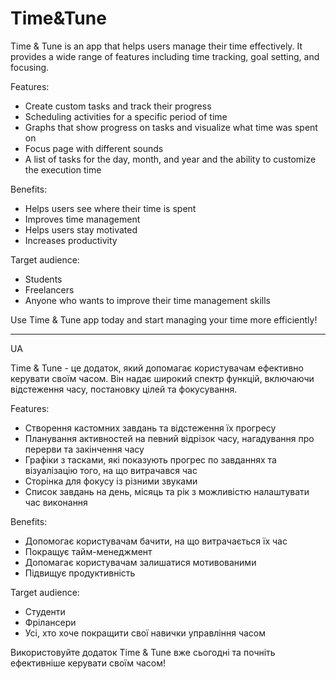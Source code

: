 # Time&Tune

Time & Tune is an app that helps users manage their time effectively. It provides a wide range of features including time tracking, goal setting, and focusing.

Features:

* Create custom tasks and track their progress
* Scheduling activities for a specific period of time
* Graphs that show progress on tasks and visualize what time was spent on
* Focus page with different sounds
* A list of tasks for the day, month, and year and the ability to customize the execution time

Benefits:

* Helps users see where their time is spent
* Improves time management
* Helps users stay motivated
* Increases productivity

Target audience:

* Students
* Freelancers
* Anyone who wants to improve their time management skills

Use Time & Tune app today and start managing your time more efficiently!

-------------------------------------------------------------------------------------------------------------------------------------------------------------
UA

Time & Tune - це додаток, який допомагає користувачам ефективно керувати своїм часом. Він надає широкий спектр функцій, включаючи відстеження часу, постановку цілей та фокусування.

Features:

* Створення кастомних завдань та відстеження їх прогресу
* Планування активностей на певний відрізок часу, нагадування про перерви та закінчення часу
* Графіки з тасками, які показують прогрес по завданнях та візуалізацію того, на що витрачався час
* Сторінка для фокусу із різними звуками
* Список завдань на день, місяць та рік з можливістю налаштувати час виконання

Benefits:

* Допомогає користувачам бачити, на що витрачається їх час
* Покращує тайм-менеджмент
* Допомагає користувачам залишатися мотивованими
* Підвищує продуктивність

Target audience:

* Студенти
* Фрілансери
* Усі, хто хоче покращити свої навички управління часом

Використовуйте додаток Time & Tune вже сьогодні та почніть ефективніше керувати своїм часом!

